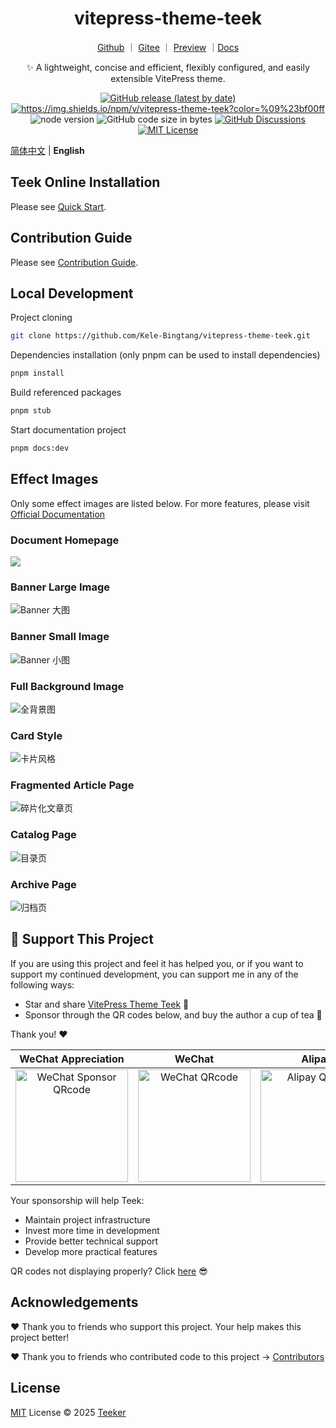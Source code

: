 <h1 align="center">vitepress-theme-teek</h1>

<div align="center">

[Github](https://github.com/Kele-Bingtang/vitepress-theme-teek) ｜ [Gitee](https://gitee.com/kele-bingtang/vitepress-theme-teek) ｜ [Preview](https://notes.teek.top/) ｜[Docs](http://vp.teek.top/)

✨ A lightweight, concise and efficient, flexibly configured, and easily extensible VitePress theme.

</div>

<p align="center">
  <a title="Github release" target="_blank" href="https://github.com/Kele-Bingtang/vitepress-theme-teek/releases">
    <img alt="GitHub release (latest by date)" src="https://img.shields.io/github/v/release/Kele-Bingtang/vitepress-theme-teek?logo=github">
  </a>

  <a title="Npm Version" target="_blank" href="https://www.npmjs.com/package/vitepress-theme-teek">
    <img src="https://img.shields.io/npm/v/vitepress-theme-teek?logo=npm&color=%09%23bf00ff" alt="https://img.shields.io/npm/v/vitepress-theme-teek?color=%09%23bf00ff">
  </a>

  <img src="https://img.shields.io/badge/v18.x-x?logo=node.js&label=node" alt="node version">
  <img src="https://img.shields.io/github/languages/code-size/Kele-Bingtang/vitepress-theme-teek?logo=Visual Studio Code&logoColor=blue" alt="GitHub code size in bytes">

  <a title="GitHub Discussions" target="_blank" href="https://github.com/Kele-Bingtang/vitepress-theme-teek/discussions">
    <img src="https://img.shields.io/github/discussions/Kele-Bingtang/vitepress-theme-teek?color=9cf&logo=github" alt="GitHub Discussions">
  </a>

  <a title="MIT License" target="_blank" href="https://github.com/Kele-Bingtang/vitepress-theme-teek/blob/master/LICENSE">
    <img src="https://img.shields.io/badge/license-MIT-green.svg" alt="MIT License">
  </a>
</p>

[简体中文](./README.md) | **English**

## Teek Online Installation

Please see [Quick Start](https://vp.teek.top/guide/quickstart).

## Contribution Guide

Please see [Contribution Guide](https://vp.teek.top/guide/contribution).

## Local Development

Project cloning

```bash
git clone https://github.com/Kele-Bingtang/vitepress-theme-teek.git
```

Dependencies installation (only pnpm can be used to install dependencies)

```bash
pnpm install
```

Build referenced packages

```bash
pnpm stub
```

Start documentation project

```bash
pnpm docs:dev
```

## Effect Images

Only some effect images are listed below. For more features, please visit [Official Documentation](https://vp.teek.top)

### Document Homepage

![](https://testingcf.jsdelivr.net/gh/Kele-Bingtang/static/vp-teek-cover/20250807010539.png)

### Banner Large Image

![Banner 大图](https://testingcf.jsdelivr.net/gh/Kele-Bingtang/static/vp-teek-cover/20250807004931.png)

### Banner Small Image

![Banner 小图](https://testingcf.jsdelivr.net/gh/Kele-Bingtang/static/vp-teek-cover/20250807004833.png)

### Full Background Image

![全背景图](https://testingcf.jsdelivr.net/gh/Kele-Bingtang/static/vp-teek-cover/20250807004913.png)

### Card Style

![卡片风格](https://testingcf.jsdelivr.net/gh/Kele-Bingtang/static/vp-teek-cover/20250807004909.png)

### Fragmented Article Page

![碎片化文章页](https://testingcf.jsdelivr.net/gh/Kele-Bingtang/static/vp-teek-cover/20250807004839.png)

### Catalog Page

![目录页](https://testingcf.jsdelivr.net/gh/Kele-Bingtang/static/vp-teek-cover/20250807004926.png)

### Archive Page

![归档页](https://testingcf.jsdelivr.net/gh/Kele-Bingtang/static/vp-teek-cover/20250807004922.png)

## 💖 Support This Project

If you are using this project and feel it has helped you, or if you want to support my continued development, you can support me in any of the following ways:

- Star and share [VitePress Theme Teek](https://github.com/Kele-Bingtang/vitepress-theme-teek) 🚀
- Sponsor through the QR codes below, and buy the author a cup of tea 🍵

Thank you! ❤️

|                                                            WeChat Appreciation                                                            |                                                              WeChat                                                               |                                                              Alipay                                                               |
| :---------------------------------------------------------------------------------------------------------------------------------------: | :-------------------------------------------------------------------------------------------------------------------------------: | :-------------------------------------------------------------------------------------------------------------------------------: |
| <img src="https://testingcf.jsdelivr.net/gh/Kele-Bingtang/static/vp-teek-cover/20250807010102.jpg" alt="WeChat Sponsor QRcode" width=180> | <img src="https://testingcf.jsdelivr.net/gh/Kele-Bingtang/static/vp-teek-cover/20250807010104.jpg" alt="WeChat QRcode" width=180> | <img src="https://testingcf.jsdelivr.net/gh/Kele-Bingtang/static/vp-teek-cover/20250807010106.jpg" alt="Alipay QRcode" width=180> |

Your sponsorship will help Teek:

- Maintain project infrastructure
- Invest more time in development
- Provide better technical support
- Develop more practical features

QR codes not displaying properly? Click [here](https://vp.teek.top/personal.html) 😎

## Acknowledgements

❤️ Thank you to friends who support this project. Your help makes this project better!

❤️ Thank you to friends who contributed code to this project → [Contributors](https://github.com/Kele-Bingtang/vitepress-theme-teek/graphs/contributors)

## License

[MIT](./LICENSE) License © 2025 [Teeker](https://github.com/Kele-Bingtang)
